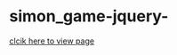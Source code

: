 # simon_game-jquery-

<a href = "https://baipachakri.github.io/simon_game-jquery-/">clcik here to view page</a>
